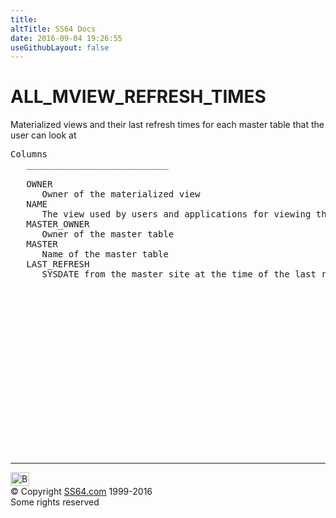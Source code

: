 ```yaml
---
title:
altTitle: SS64 Docs
date: 2016-09-04 19:26:55
useGithubLayout: false
---
```

<!-- #BeginLibraryItem "/Library/head_orad.lbi" --><!-- #EndLibraryItem --><h1>ALL_MVIEW_REFRESH_TIMES </h1><p> Materialized views and their last refresh times for each master table that the user can look at </p> 
 
<pre>Columns
   ___________________________
 
   OWNER
      Owner of the materialized view
   NAME
      The view used by users and applications for viewing the MV
   MASTER_OWNER
      Owner of the master table
   MASTER
      Name of the master table
   LAST_REFRESH
      SYSDATE from the master site at the time of the last refresh

</pre><!-- #BeginLibraryItem "/Library/foot_orad.lbi" --><p>
<!-- oracle-footer -->
<ins class="adsbygoogle" style="display:inline-block;width:300px;height:250px" data-ad-client="ca-pub-6140977852749469" data-ad-slot="4275490898"></ins>
<script>
(adsbygoogle = window.adsbygoogle || []).push({});
</script></p>
<hr>
<div id="bl" class="footer"><a href="ALL_MVIEW_REFRESH_TIMES.html#"><img src="../images/top.png" width="30" height="22" alt="Back to the Top"></a></div>
<div id="br" class="footer, tagline">© Copyright <a href="http://ss64.com/">SS64.com</a> 1999-2016<br>
Some rights reserved</div>
<!-- #EndLibraryItem -->

